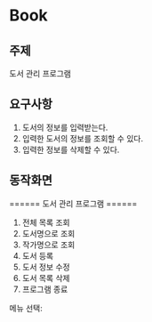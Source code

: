 # Book


## 주제
도서 관리 프로그램



## 요구사항
1. 도서의 정보를 입력받는다.
2. 입력한 도서의 정보를 조회할 수 있다.
3. 입력한 정보를 삭제할 수 있다.


## 동작화면

====== 도서 관리 프로그램 ======
1. 전체 목록 조회
2. 도서명으로 조회
3. 작가명으로 조회
4. 도서 등록
5. 도서 정보 수정
6. 도서 목록 삭제
0. 프로그램 종료

메뉴 선택: 
